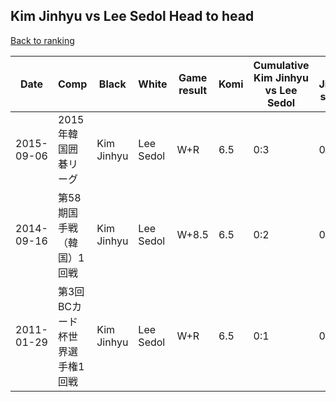 ## Kim Jinhyu vs Lee Sedol Head to head

[Back to ranking](../../index.md)




| **Date** | **Comp** | **Black** | **White** | **Game result** | **Komi** | **Cumulative Kim Jinhyu vs Lee Sedol** | **Kim Jinhyu streak** | **Lee Sedol streak** | 
| --- | --- | --- | --- | --- | --- | --- | --- | --- |
| 2015-09-06 | 2015年韓国囲碁リーグ | Kim Jinhyu | Lee Sedol | W+R | 6.5 | 0:3 | 0 | 3 | 
| 2014-09-16 | 第58期国手戦（韓国）1回戦 | Kim Jinhyu | Lee Sedol | W+8.5 | 6.5 | 0:2 | 0 | 2 | 
| 2011-01-29 | 第3回BCカード杯世界選手権1回戦 | Kim Jinhyu | Lee Sedol | W+R | 6.5 | 0:1 | 0 | 1 |




